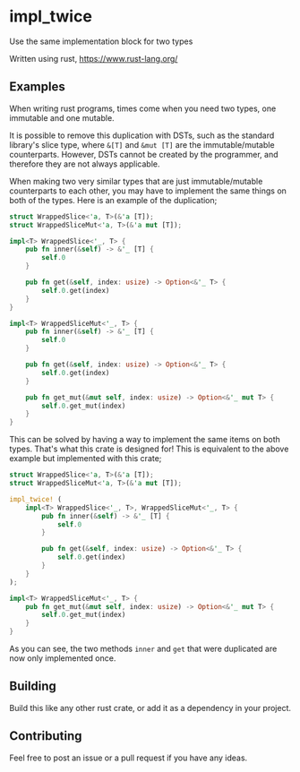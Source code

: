 # impl_twice
Use the same implementation block for two types

Written using rust, https://www.rust-lang.org/

## Examples
When writing rust programs, times come when you need two types,
one immutable and one mutable.

It is possible to remove this duplication with DSTs, such as the
standard library's slice type, where `&[T]` and `&mut [T]` are the
immutable/mutable counterparts. However, DSTs cannot be created
by the programmer, and therefore they are not always applicable.

When making two very similar types that are just immutable/mutable
counterparts to each other, you may have to implement the same
things on both of the types. Here is an example of the duplication;

```rust
struct WrappedSlice<'a, T>(&'a [T]);
struct WrappedSliceMut<'a, T>(&'a mut [T]);

impl<T> WrappedSlice<'_, T> {
    pub fn inner(&self) -> &'_ [T] {
        self.0
    }

    pub fn get(&self, index: usize) -> Option<&'_ T> {
        self.0.get(index)
    }
}

impl<T> WrappedSliceMut<'_, T> {
    pub fn inner(&self) -> &'_ [T] {
        self.0
    }

    pub fn get(&self, index: usize) -> Option<&'_ T> {
        self.0.get(index)
    }

    pub fn get_mut(&mut self, index: usize) -> Option<&'_ mut T> {
        self.0.get_mut(index)
    }
}
```

This can be solved by having a way to implement the same items on both
types. That's what this crate is designed for!
This is equivalent to the above example but implemented with this
crate;

```rust
struct WrappedSlice<'a, T>(&'a [T]);
struct WrappedSliceMut<'a, T>(&'a mut [T]);

impl_twice! (
    impl<T> WrappedSlice<'_, T>, WrappedSliceMut<'_, T> {
        pub fn inner(&self) -> &'_ [T] {
            self.0
        }

        pub fn get(&self, index: usize) -> Option<&'_ T> {
            self.0.get(index)
        }
    }
);

impl<T> WrappedSliceMut<'_, T> {
    pub fn get_mut(&mut self, index: usize) -> Option<&'_ mut T> {
        self.0.get_mut(index)
    }
}
```

As you can see, the two methods ``inner`` and ``get`` that were duplicated
are now only implemented once.

## Building
Build this like any other rust crate, or add it as
a dependency in your project.

## Contributing
Feel free to post an issue or a pull request if you have any ideas.
